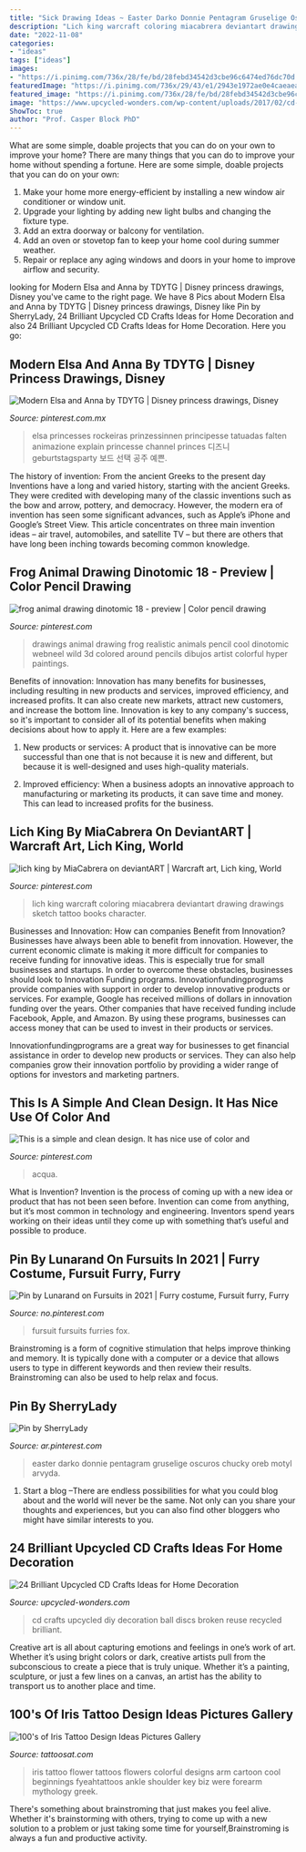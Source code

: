 ```yaml
---
title: "Sick Drawing Ideas ~ Easter Darko Donnie Pentagram Gruselige Oscuros Chucky Oreb Motyl Arvyda"
description: "Lich king warcraft coloring miacabrera deviantart drawing drawings sketch tattoo books character"
date: "2022-11-08"
categories:
- "ideas"
tags: ["ideas"]
images:
- "https://i.pinimg.com/736x/28/fe/bd/28febd34542d3cbe96c6474ed76dc70d.jpg"
featuredImage: "https://i.pinimg.com/736x/29/43/e1/2943e1972ae0e4caeaea69478fc084c1--creepy-pasta-drama.jpg"
featured_image: "https://i.pinimg.com/736x/28/fe/bd/28febd34542d3cbe96c6474ed76dc70d.jpg"
image: "https://www.upcycled-wonders.com/wp-content/uploads/2017/02/cd-crafts-reflective-ball-diy-kids-reuse-broken-discs.jpg"
ShowToc: true
author: "Prof. Casper Block PhD"
---
```



What are some simple, doable projects that you can do on your own to improve your home?
There are many things that you can do to improve your home without spending a fortune. Here are some simple, doable projects that you can do on your own:
1. Make your home more energy-efficient by installing a new window air conditioner or window unit.
2. Upgrade your lighting by adding new light bulbs and changing the fixture type.
3. Add an extra doorway or balcony for ventilation. 
4. Add an oven or stovetop fan to keep your home cool during summer weather. 
5. Repair or replace any aging windows and doors in your home to improve airflow and security.

	

		
looking for Modern Elsa and Anna by TDYTG | Disney princess drawings, Disney you've came to the right page. We have 8 Pics about Modern Elsa and Anna by TDYTG | Disney princess drawings, Disney like Pin by SherryLady, 24 Brilliant Upcycled CD Crafts Ideas for Home Decoration and also 24 Brilliant Upcycled CD Crafts Ideas for Home Decoration. Here you go:
		
    
## Modern Elsa And Anna By TDYTG | Disney Princess Drawings, Disney

<img loading=lazy src="https://i.pinimg.com/736x/84/0a/6d/840a6de7c33d5693a57aea1152ae0332.jpg" onerror="this.onerror=null;this.src='https://tse2.mm.bing.net/th?id=OIP.OhfLnLcX6Qe0WEV0N4JtBQHaLO&amp;pid=15.1';" alt="Modern Elsa and Anna by TDYTG | Disney princess drawings, Disney">

_Source: pinterest.com.mx_

>elsa princesses rockeiras prinzessinnen principesse tatuadas falten animazione explain princesse channel princes 디즈니 geburtstagsparty 보드 선택 공주 예쁜. 

	

The history of invention: From the ancient Greeks to the present day
Inventions have a long and varied history, starting with the ancient Greeks. They were credited with developing many of the classic inventions such as the bow and arrow, pottery, and democracy. However, the modern era of invention has seen some significant advances, such as Apple’s iPhone and Google’s Street View. This article concentrates on three main invention ideas – air travel, automobiles, and satellite TV – but there are others that have long been inching towards becoming common knowledge.

    
## Frog Animal Drawing Dinotomic 18 - Preview | Color Pencil Drawing

<img loading=lazy src="https://i.pinimg.com/736x/3d/cb/ae/3dcbae423f249bbd488032bc5f84f823--color-pencil-art-color-pencil-drawings.jpg" onerror="this.onerror=null;this.src='https://tse3.mm.bing.net/th?id=OIP.azfG-UkNWwO8hlJHcfwJawHaJb&amp;pid=15.1';" alt="frog animal drawing dinotomic 18 - preview | Color pencil drawing">

_Source: pinterest.com_

>drawings animal drawing frog realistic animals pencil cool dinotomic webneel wild 3d colored around pencils dibujos artist colorful hyper paintings. 

	

Benefits of innovation:
Innovation has many benefits for businesses, including resulting in new products and services, improved efficiency, and increased profits. It can also create new markets, attract new customers, and increase the bottom line. Innovation is key to any company's success, so it's important to consider all of its potential benefits when making decisions about how to apply it. Here are a few examples:
1. New products or services: A product that is innovative can be more successful than one that is not because it is new and different, but because it is well-designed and uses high-quality materials.

2. Improved efficiency: When a business adopts an innovative approach to manufacturing or marketing its products, it can save time and money. This can lead to increased profits for the business.


    
## Lich King By MiaCabrera On DeviantART | Warcraft Art, Lich King, World

<img loading=lazy src="https://i.pinimg.com/736x/c6/b6/84/c6b684fd61c4723205a701658ded8ec8--lich-king-high-noon.jpg" onerror="this.onerror=null;this.src='https://tse2.mm.bing.net/th?id=OIP.tYm7UMOp0zHTfKWDQ2nzggHaK6&amp;pid=15.1';" alt="lich king by MiaCabrera on deviantART | Warcraft art, Lich king, World">

_Source: pinterest.com_

>lich king warcraft coloring miacabrera deviantart drawing drawings sketch tattoo books character. 

	

Businesses and Innovation: How can companies Benefit from Innovation?
Businesses have always been able to benefit from innovation. However, the current economic climate is making it more difficult for companies to receive funding for innovative ideas. This is especially true for small businesses and startups. In order to overcome these obstacles, businesses should look to Innovation Funding programs.
Innovationfundingprograms provide companies with support in order to develop innovative products or services. For example, Google has received millions of dollars in innovation funding over the years. Other companies that have received funding include Facebook, Apple, and Amazon. By using these programs, businesses can access money that can be used to invest in their products or services.

Innovationfundingprograms are a great way for businesses to get financial assistance in order to develop new products or services. They can also help companies grow their innovation portfolio by providing a wider range of options for investors and marketing partners.

    
## This Is A Simple And Clean Design. It Has Nice Use Of Color And

<img loading=lazy src="https://i.pinimg.com/736x/9f/e5/8d/9fe58d25ff37bc442f9729096e518fb9.jpg" onerror="this.onerror=null;this.src='https://tse1.mm.bing.net/th?id=OIP.AKMwLecmr2AQdu3h6Pi8vQAAAA&amp;pid=15.1';" alt="This is a simple and clean design. It has nice use of color and">

_Source: pinterest.com_

>acqua. 

	

What is Invention?
Invention is the process of coming up with a new idea or product that has not been seen before. Invention can come from anything, but it’s most common in technology and engineering. Inventors spend years working on their ideas until they come up with something that’s useful and possible to produce.

    
## Pin By Lunarand On Fursuits In 2021 | Furry Costume, Fursuit Furry, Furry

<img loading=lazy src="https://i.pinimg.com/736x/28/fe/bd/28febd34542d3cbe96c6474ed76dc70d.jpg" onerror="this.onerror=null;this.src='https://tse4.mm.bing.net/th?id=OIP.Tu0VdAwmGOHTIAknAhZxHgHaLG&amp;pid=15.1';" alt="Pin by Lunarand on Fursuits in 2021 | Furry costume, Fursuit furry, Furry">

_Source: no.pinterest.com_

>fursuit fursuits furries fox. 

	

Brainstroming is a form of cognitive stimulation that helps improve thinking and memory. It is typically done with a computer or a device that allows users to type in different keywords and then review their results. Brainstroming can also be used to help relax and focus.

    
## Pin By SherryLady

<img loading=lazy src="https://i.pinimg.com/736x/29/43/e1/2943e1972ae0e4caeaea69478fc084c1--creepy-pasta-drama.jpg" onerror="this.onerror=null;this.src='https://tse2.mm.bing.net/th?id=OIP.EWpQ8hTNDbGEU4tjxAmyaAHaK7&amp;pid=15.1';" alt="Pin by SherryLady">

_Source: ar.pinterest.com_

>easter darko donnie pentagram gruselige oscuros chucky oreb motyl arvyda. 

	

1. Start a blog –There are endless possibilities for what you could blog about and the world will never be the same. Not only can you share your thoughts and experiences, but you can also find other bloggers who might have similar interests to you. 

    
## 24 Brilliant Upcycled CD Crafts Ideas For Home Decoration

<img loading=lazy src="https://www.upcycled-wonders.com/wp-content/uploads/2017/02/cd-crafts-reflective-ball-diy-kids-reuse-broken-discs.jpg" onerror="this.onerror=null;this.src='https://tse2.mm.bing.net/th?id=OIP.CVVXMWIqq4HKCiRb4kUsbwHaFo&amp;pid=15.1';" alt="24 Brilliant Upcycled CD Crafts Ideas for Home Decoration">

_Source: upcycled-wonders.com_

>cd crafts upcycled diy decoration ball discs broken reuse recycled brilliant. 

	

Creative art is all about capturing emotions and feelings in one’s work of art. Whether it’s using bright colors or dark, creative artists pull from the subconscious to create a piece that is truly unique. Whether it’s a painting, sculpture, or just a few lines on a canvas, an artist has the ability to transport us to another place and time.

    
## 100&#039;s Of Iris Tattoo Design Ideas Pictures Gallery

<img loading=lazy src="https://tattoosat.com/wp-content/uploads/2014/12/Iris-Tattoo-12.jpg" onerror="this.onerror=null;this.src='https://tse1.mm.bing.net/th?id=OIP.vbM_9q0CZVTNcy4MMR64RwHaJ6&amp;pid=15.1';" alt="100&#039;s of Iris Tattoo Design Ideas Pictures Gallery">

_Source: tattoosat.com_

>iris tattoo flower tattoos flowers colorful designs arm cartoon cool beginnings fyeahtattoos ankle shoulder key biz were forearm mythology greek. 

	

There's something about brainstroming that just makes you feel alive. Whether it's brainstorming with others, trying to come up with a new solution to a problem or just taking some time for yourself,Brainstroming is always a fun and productive activity.

